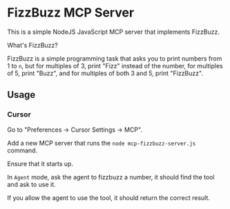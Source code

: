 # FizzBuzz MCP Server

This is a simple NodeJS JavaScript MCP server that implements FizzBuzz.

What's FizzBuzz?

FizzBuzz is a simple programming task that asks you to print numbers from 1 to `n`, but for multiples of 3, print "Fizz" instead of the number, for multiples of 5, print "Buzz", and for multiples of both 3 and 5, print "FizzBuzz".

## Usage

### Cursor

Go to "Preferences -> Cursor Settings -> MCP".

Add a new MCP server that runs the `node mcp-fizzbuzz-server.js` command.

Ensure that it starts up.

In `Agent` mode, ask the agent to fizzbuzz a number, it should find the tool and ask to use it.

If you allow the agent to use the tool, it should return the correct result.